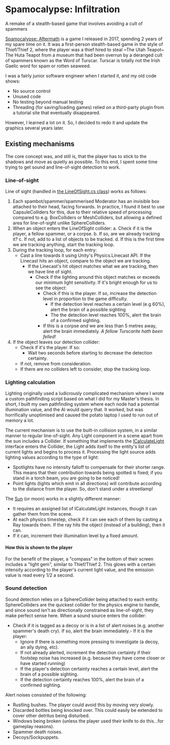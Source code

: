 # Spamocalypse: Infiltration
A remake of a stealth-based game that involves avoiding a cult of spammers

[Spamocalypse: Aftermath](https://gamejolt.com/games/spamocalypse-aftermath/198961) is a game I released in 2017, spending 2 years of my spare time on it. It was a first-person stealth-based game in the style of Thief/Thief 2, where the player was a thief hired to steal ~The Utah Teapot~ The Huta Teapot from a museum that had been overrun by a deranged cult of spammers known as the Word of Turscar. Turscar is totally not the Irish Gaelic word for spam or rotten seaweed.

I was a fairly junior software engineer when I started it, and my old code shows:
- No source control
- Unused code
- No testing beyond manual testing
- Threading (for saving/loading games) relied on a third-party plugin from a tutorial site that eventually disappeared.

However, I learned a lot on it. So, I decided to redo it and update the graphics several years later.


## Existing mechanisms
The core concept was, and still is, that the player has to stick to the shadows and move as quietly as possible. To this end, I spent some time trying to get sound and line-of-sight detection to work.

### Line-of-sight
Line of sight (handled in [the LineOfSight.cs class](./Spamocalypse%20Infiltration/Assets/Scripts/AI/LineOfSight.cs)) works as follows:
1. Each spambot/spammer/spammerised Moderator has an invisible box attached to their head, facing forwards. In practice, I found it best to use CapsuleColliders for this, due to their relative speed of processing compared to e.g. BoxColliders or MeshColliders, but allowing a defined area for line-of-sight unlike SphereColliders.
2. When an object enters the LineOfSight collider:
    a. Check if it is the player, a fellow spammer, or a corpse.
    b. If so, are we already tracking it?
    c. If not, add to a list of objects to be tracked.
    d. If this is the first time we are tracking anything, start the tracking loop.
3. During the tracking loop, for each entry:
    - Cast a line towards it using Unity's Physics.Linecast API. If the Linecast hits an object, compare to the object we are tracking.
        - If the Linecast's hit object matches what we are tracking, then we have line of sight.
            - Check if the lighting around this object matches or exceeds our minimum light sensitivity. If it's bright enough for us to see the object:
                - Check if this is the player. If so, increase the detection level in proportion to the game difficulty.
                    - If the detection level reaches a certain level (e.g 60%), alert the brain of a possible sighting
                    - The the detection level reaches 100%, alert the brain of a confirmed sighting.
                - If this is a corpse _and_ we are less than 5 metres away, alert the brain immediately. _A fellow Turscarite hath been felled!_
4. If the object leaves our detection collider:
    - Check if it's the player. If so:
        - Wait two seconds before starting to decrease the detection certainty.
    - If not, remove from consideration.
    - If there are no colliders left to consider, stop the tracking loop.

### Lighting calculation
Lighting originally used a ludicrously complicated mechanism where I wrote a custom pathfinding script based on what I did for my Master's thesis. In short, I built my own pathfinding system where each node had a potential illumination value, and the AI would query that. It worked, but was horrifically unoptimised and caused the potato laptop I used to run out of memory a lot.

The current mechanism is to use the built-in collision system, in a similar manner to regular line-of-sight. Any Light component in a scene apart from the sun includes a Collider. If something that implements the [ICalculateLight](/Spamocalypse%20Infiltration/Assets/Scripts/Lighting/ICalculateLight.cs) interface enters the Collider, the Light adds itself to the entity's list of current lights and begins to process it. Processing the light source adds lighting values according to the type of light:
- Spotlights have no intensity falloff to compensate for their shorter range. This means that their contribution towards being spotted is fixed; if you stand in a torch beam, you are going to be noticed!
- Point lights (lights which emit in all directions) will contribute according to the distance from the player. So, don't stand under a streetlamp!

The [Sun](/Spamocalypse%20Infiltration/Assets/Scripts/Lighting/Sun.cs) (or moon) works in a slightly different manner:
- It requires an assigned list of ICalculateLight instances, though it can gather them from the scene.
- At each physics timestep, check if it can see each of them by casting a Ray towards them. If the ray hits the object (instead of a building), then it can.
- If it can, increment their illumination level by a fixed amount.

#### How this is shown to the player
For the benefit of the player, a "compass" in the bottom of their screen includes a "light gem", similar to Thief/Thief 2. This glows with a certain intensity according to the player's current light value, and the emission value is read every 1/2 a second.

### Sound detection
Sound detection relies on a SphereCollider being attached to each entity. SphereColliders are the quickest collider for the physics engine to handle, and since sound isn't as directionally constrained as line-of-sight, they make perfect sense here. When a sound source enters the collider:
- Check if it is tagged as a decoy or is in a list of alert noises (e.g. another spammer's death cry). If so, alert the brain immediately.- If it is the player:
    - Ignore if there is something more pressing to investigate (a decoy, an ally dying, etc).
    - If not already alerted, increment the detection certainty if their footstep noise has increased (e.g. because they have come closer or have started running)
    - If the player's detection certainty reaches a certain level, alert the brain of a possible sighting.
    - If the detection certainty reaches 100%, alert the brain of a confirmed sighting.

Alert noises consisted of the following:
- Rustling bushes. The player could avoid this by moving very slowly.
- Discarded bottles being knocked over. This could easily be extended to cover other detritus being disturbed.
- Windows being broken (unless the player used their knife to do this...for gameplay reasons).
- Spammer death noises.
- Decoys/Sockpuppets.


